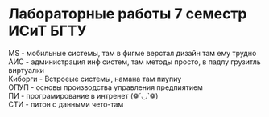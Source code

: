 # Лабораторные работы 7 семестр ИСиТ БГТУ

MS - мобильные системы, там в фигме верстал дизайн там ему трудно <br>
АИС - администрация инф систем, там методы просто, в падлу грузитль виртуалки<br>
Киборги - Встроеые системы, намана там пиупиу<br>
ОПУП - основы производства управления предпиятием <br>
ПИ - програмирование в интренет (❁´◡`❁)<br>
СТИ - питон с данными чето-там <br>
